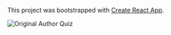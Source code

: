 This project was bootstrapped with [Create React App](https://github.com/facebookincubator/create-react-app).

![Original Author Quiz](https://raw.githubusercontent.com/mboladop/AuthorQuiz/master/README_files/AQoriginal.gif "Demo")
